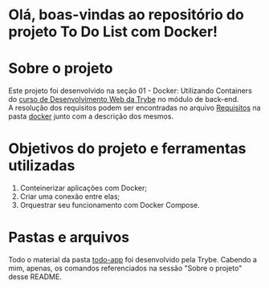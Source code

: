 # Olá, boas-vindas ao repositório do projeto To Do List com Docker!

# Sobre o projeto

Este projeto foi desenvolvido na seção 01 - Docker: Utilizando Containers do [curso de Desenvolvimento Web da Trybe](https://www.betrybe.com/formacao-desenvolvimento-web) no módulo de back-end. <br>
A resolução dos requisitos podem ser encontradas no arquivo [Requisitos](./docker/docker-commands/Requisitos.md) na pasta [docker](./docker/docker-commands) junto com a descrição dos mesmos.

# Objetivos do projeto e ferramentas utilizadas

1. Conteinerizar aplicações com Docker;
2. Criar uma conexão entre elas;
3. Orquestrar seu funcionamento com Docker Compose.

# Pastas e arquivos

Todo o material da pasta [todo-app](./docker/todo-app) foi desenvolvido pela Trybe. Cabendo a mim, apenas, os comandos referenciados na sessão "Sobre o projeto" desse README.
